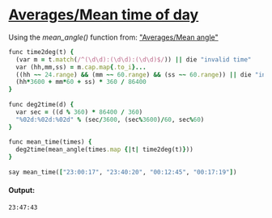 [1]: https://rosettacode.org/wiki/Averages/Mean_time_of_day

# [Averages/Mean time of day][1]

Using the *mean_angle()* function from: ["Averages/Mean angle"](https://rosettacode.org/wiki/Averages/Mean_angle#Sidef)

```ruby
func time2deg(t) {
  (var m = t.match(/^(\d\d):(\d\d):(\d\d)$/)) || die "invalid time"
  var (hh,mm,ss) = m.cap.map{.to_i}...
  ((hh ~~ 24.range) && (mm ~~ 60.range) && (ss ~~ 60.range)) || die "invalid time"
  (hh*3600 + mm*60 + ss) * 360 / 86400
}
 
func deg2time(d) {
  var sec = ((d % 360) * 86400 / 360)
  "%02d:%02d:%02d" % (sec/3600, (sec%3600)/60, sec%60)
}
 
func mean_time(times) {
  deg2time(mean_angle(times.map {|t| time2deg(t)}))
}
 
say mean_time(["23:00:17", "23:40:20", "00:12:45", "00:17:19"])
```

#### Output:
```
23:47:43
```
